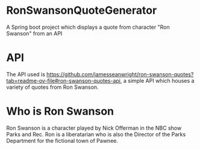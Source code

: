 # RonSwansonQuoteGenerator
A Spring boot project which displays a quote from character "Ron Swanson" from an API
# API
The API used is https://github.com/jamesseanwright/ron-swanson-quotes?tab=readme-ov-file#ron-swanson-quotes-api, a simple API which houses a variety of quotes from Ron Swanson.
# Who is Ron Swanson
Ron Swanson is a character played by Nick Offerman in the NBC show Parks and Rec. Ron is a liberatarian who is also the Director of the Parks Department for the fictional town of Pawnee.  
